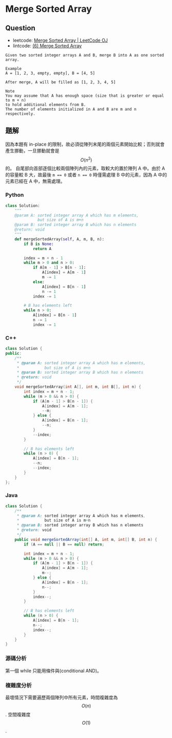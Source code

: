 # Merge Sorted Array

## Question

- leetcode: [Merge Sorted Array | LeetCode OJ](https://leetcode.com/problems/merge-sorted-array/)
- lintcode: [(6) Merge Sorted Array](http://www.lintcode.com/en/problem/merge-sorted-array/)

```
Given two sorted integer arrays A and B, merge B into A as one sorted array.

Example
A = [1, 2, 3, empty, empty], B = [4, 5]

After merge, A will be filled as [1, 2, 3, 4, 5]

Note
You may assume that A has enough space (size that is greater or equal to m + n)
to hold additional elements from B.
The number of elements initialized in A and B are m and n respectively.
```

## 題解

因為本題有 in-place 的限制，故必須從陣列末尾的兩個元素開始比較；否則就會產生挪動，一旦挪動就會是 $$O(n^2)$$ 的。
自尾部向首部逐個比較兩個陣列內的元素，取較大的置於陣列 A 中。由於 A 的容量較 B 大，故最後 `m == 0` 或者 `n == 0` 時僅需處理 B 中的元素，因為 A 中的元素已經在 A 中，無需處理。

### Python

```python
class Solution:
    """
    @param A: sorted integer array A which has m elements,
              but size of A is m+n
    @param B: sorted integer array B which has n elements
    @return: void
    """
    def mergeSortedArray(self, A, m, B, n):
        if B is None:
            return A

        index = m + n - 1
        while m > 0 and n > 0:
            if A[m - 1] > B[n - 1]:
                A[index] = A[m - 1]
                m -= 1
            else:
                A[index] = B[n - 1]
                n -= 1
            index -= 1

        # B has elements left
        while n > 0:
            A[index] = B[n - 1]
            n -= 1
            index -= 1
```

### C++

```c++
class Solution {
public:
    /**
     * @param A: sorted integer array A which has m elements,
     *           but size of A is m+n
     * @param B: sorted integer array B which has n elements
     * @return: void
     */
    void mergeSortedArray(int A[], int m, int B[], int n) {
        int index = m + n - 1;
        while (m > 0 && n > 0) {
            if (A[m - 1] > B[n - 1]) {
                A[index] = A[m - 1];
                --m;
            } else {
                A[index] = B[n - 1];
                --n;
            }
            --index;
        }

        // B has elements left
        while (n > 0) {
            A[index] = B[n - 1];
            --n;
            --index;
        }
    }
};
```

### Java

```java
class Solution {
    /**
     * @param A: sorted integer array A which has m elements,
     *           but size of A is m+n
     * @param B: sorted integer array B which has n elements
     * @return: void
     */
    public void mergeSortedArray(int[] A, int m, int[] B, int n) {
        if (A == null || B == null) return;

        int index = m + n - 1;
        while (m > 0 && n > 0) {
            if (A[m - 1] > B[n - 1]) {
                A[index] = A[m - 1];
                m--;
            } else {
                A[index] = B[n - 1];
                n--;
            }
            index--;
        }

        // B has elements left
        while (n > 0) {
            A[index] = B[n - 1];
            n--;
            index--;
        }
    }
}
```

### 源碼分析

第一個 while 只能用條件與(conditional AND)。

### 複雜度分析

最壞情況下需要遍歷兩個陣列中所有元素，時間複雜度為 $$O(n)$$. 空間複雜度 $$O(1)$$.

